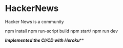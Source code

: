 # HackerNews
Hacker News is a community

npm install
npm run-script build
npm start/ npm run dev

***********Implemented the CI/CD with Heroku*************
